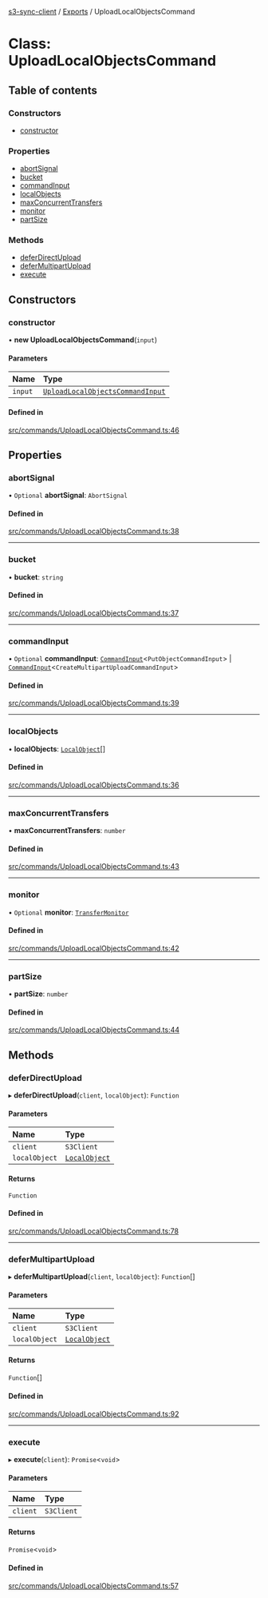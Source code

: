 [s3-sync-client](../README.md) / [Exports](../modules.md) / UploadLocalObjectsCommand

# Class: UploadLocalObjectsCommand

## Table of contents

### Constructors

- [constructor](UploadLocalObjectsCommand.md#constructor)

### Properties

- [abortSignal](UploadLocalObjectsCommand.md#abortsignal)
- [bucket](UploadLocalObjectsCommand.md#bucket)
- [commandInput](UploadLocalObjectsCommand.md#commandinput)
- [localObjects](UploadLocalObjectsCommand.md#localobjects)
- [maxConcurrentTransfers](UploadLocalObjectsCommand.md#maxconcurrenttransfers)
- [monitor](UploadLocalObjectsCommand.md#monitor)
- [partSize](UploadLocalObjectsCommand.md#partsize)

### Methods

- [deferDirectUpload](UploadLocalObjectsCommand.md#deferdirectupload)
- [deferMultipartUpload](UploadLocalObjectsCommand.md#defermultipartupload)
- [execute](UploadLocalObjectsCommand.md#execute)

## Constructors

### constructor

• **new UploadLocalObjectsCommand**(`input`)

#### Parameters

| Name | Type |
| :------ | :------ |
| `input` | [`UploadLocalObjectsCommandInput`](../modules.md#uploadlocalobjectscommandinput) |

#### Defined in

[src/commands/UploadLocalObjectsCommand.ts:46](https://github.com/jeanbmar/s3-sync-client/blob/c83b38d/src/commands/UploadLocalObjectsCommand.ts#L46)

## Properties

### abortSignal

• `Optional` **abortSignal**: `AbortSignal`

#### Defined in

[src/commands/UploadLocalObjectsCommand.ts:38](https://github.com/jeanbmar/s3-sync-client/blob/c83b38d/src/commands/UploadLocalObjectsCommand.ts#L38)

___

### bucket

• **bucket**: `string`

#### Defined in

[src/commands/UploadLocalObjectsCommand.ts:37](https://github.com/jeanbmar/s3-sync-client/blob/c83b38d/src/commands/UploadLocalObjectsCommand.ts#L37)

___

### commandInput

• `Optional` **commandInput**: [`CommandInput`](../modules.md#commandinput)<`PutObjectCommandInput`\> \| [`CommandInput`](../modules.md#commandinput)<`CreateMultipartUploadCommandInput`\>

#### Defined in

[src/commands/UploadLocalObjectsCommand.ts:39](https://github.com/jeanbmar/s3-sync-client/blob/c83b38d/src/commands/UploadLocalObjectsCommand.ts#L39)

___

### localObjects

• **localObjects**: [`LocalObject`](LocalObject.md)[]

#### Defined in

[src/commands/UploadLocalObjectsCommand.ts:36](https://github.com/jeanbmar/s3-sync-client/blob/c83b38d/src/commands/UploadLocalObjectsCommand.ts#L36)

___

### maxConcurrentTransfers

• **maxConcurrentTransfers**: `number`

#### Defined in

[src/commands/UploadLocalObjectsCommand.ts:43](https://github.com/jeanbmar/s3-sync-client/blob/c83b38d/src/commands/UploadLocalObjectsCommand.ts#L43)

___

### monitor

• `Optional` **monitor**: [`TransferMonitor`](TransferMonitor.md)

#### Defined in

[src/commands/UploadLocalObjectsCommand.ts:42](https://github.com/jeanbmar/s3-sync-client/blob/c83b38d/src/commands/UploadLocalObjectsCommand.ts#L42)

___

### partSize

• **partSize**: `number`

#### Defined in

[src/commands/UploadLocalObjectsCommand.ts:44](https://github.com/jeanbmar/s3-sync-client/blob/c83b38d/src/commands/UploadLocalObjectsCommand.ts#L44)

## Methods

### deferDirectUpload

▸ **deferDirectUpload**(`client`, `localObject`): `Function`

#### Parameters

| Name | Type |
| :------ | :------ |
| `client` | `S3Client` |
| `localObject` | [`LocalObject`](LocalObject.md) |

#### Returns

`Function`

#### Defined in

[src/commands/UploadLocalObjectsCommand.ts:78](https://github.com/jeanbmar/s3-sync-client/blob/c83b38d/src/commands/UploadLocalObjectsCommand.ts#L78)

___

### deferMultipartUpload

▸ **deferMultipartUpload**(`client`, `localObject`): `Function`[]

#### Parameters

| Name | Type |
| :------ | :------ |
| `client` | `S3Client` |
| `localObject` | [`LocalObject`](LocalObject.md) |

#### Returns

`Function`[]

#### Defined in

[src/commands/UploadLocalObjectsCommand.ts:92](https://github.com/jeanbmar/s3-sync-client/blob/c83b38d/src/commands/UploadLocalObjectsCommand.ts#L92)

___

### execute

▸ **execute**(`client`): `Promise`<`void`\>

#### Parameters

| Name | Type |
| :------ | :------ |
| `client` | `S3Client` |

#### Returns

`Promise`<`void`\>

#### Defined in

[src/commands/UploadLocalObjectsCommand.ts:57](https://github.com/jeanbmar/s3-sync-client/blob/c83b38d/src/commands/UploadLocalObjectsCommand.ts#L57)
